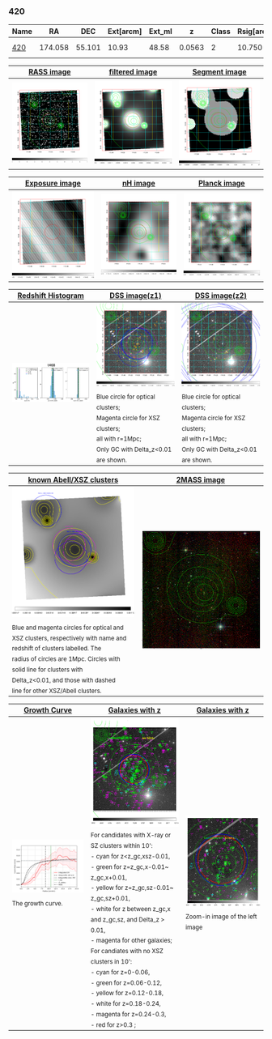<div STYLE="page-break-after: always;"></div>

### 420

|Name          |RA          |DEC      | Ext[arcm] | Ext_ml | z    | Class| Rsig[arcmin] | CRsig[c/s] | CR500[c/s] | R500[Mpc] |L500[erg/s]|F500[erg/s/cm^2]| M500[Msun]|Tx[keV]|beta|GC(XSZ,Delta_z<0.01)| GC(OPT,Delta_z<0.01)|GC|alias|
|--------------|------------|------------|---|---|-----------|--------|------|------|----|----|----|----|----|----|----|----|----|----|---|
|[420](script/420.md)     | 174.058       | 55.101       | 10.93    | 48.58   | 0.0563 | 2   | 10.750 |0.083 |0.080 |0.578 |1.060e+43 |1.402e-12 |5.804e+13 |1.557 |1.252 |L03, |Wen, |L03, A, |t468|

|[RASS image](../image/420/420_img.pdf)|[filtered image](../image/420/420_fil.pdf)|[Segment image](../image/420/420_seg.pdf)|
|-------------------|--------------------|-------------------|
| <img src="../image/420/420_img.png" width="300">  | <img src="../image/420/420_fil.png" width="300">   | <img src="../image/420/420_seg.png" width="300">  |

|[Exposure image](../image/420/420_mex.pdf)| [nH image](../image/420/420_nh.pdf)| [Planck image](../image/420/420_p.pdf)|
|-------------------|--------------------|-------------------|
|<img src="../image/420/420_mex.png" width="300">   | <img src="../image/420/420_nh.png" width="300">    | <img src="../image/420/420_p.png" width="300"> |

|[Redshift Histogram](../image/420/420_zg.pdf) | [DSS image(z1)](../image/420/420_dss_z1.pdf)      |  [DSS image(z2)](../image/420/420_dss_z2.pdf)    |
|-------------------|--------------------|-------------------|
|<img src="../image/420/420_zg.png" width="300"> |<img src="../image/420/420_dss_z1.png" width="300"> <sub><br>Blue circle for optical clusters; <br>Magenta circle for XSZ clusters; <br>all with r=1Mpc; <br>Only GC with Delta_z<0.01 are shown. </sub>| <img src="../image/420/420_dss_z2.png" width="300"><sub><br>Blue circle for optical clusters; <br>Magenta circle for XSZ clusters; <br>all with r=1Mpc; <br>Only GC with Delta_z<0.01 are shown. </sub> |

|[known Abell/XSZ clusters](../image/420/420_m.pdf) | [2MASS image](../image/420/420_2mass.pdf)      |
|-------------------|-------------------|
|<img src=../image/420/420_m.png width="300"> <sub><br>Blue and magenta circles for optical and <br>XSZ clusters, respectively with name and <br>redshift of clusters labelled. The <br>radius of circles are 1Mpc. Circles with <br>solid line for clusters with <br>Delta_z<0.01, and those with dashed <br>line for other XSZ/Abell clusters.        </sub>|<img src="../image/420/420_2mass.png" width="300">  |

|[Growth Curve](../image/420/420_gca_all.png) |[Galaxies with z](../image/420/420_opt_ned.pdf) |[Galaxies with z](../image/420/420_opt_ned_zoom.pdf) |
|-------------------|-------------------|-------------------|
| <img src="../image/420/420_gca_all.png" width="300"> <sub><br>The growth curve.</sub>| <img src=../image/420/420_opt_ned.png width="300"> <br><sub> For candidates with X-ray or SZ clusters within 10': <br> - cyan for z<z_gc,xsz-0.01, <br> - green for z=z_gc,x-0.01~ z_gc,x+0.01, <br> - yellow for z=z_gc,sz-0.01~ z_gc,sz+0.01, <br> - white for z between z_gc,x and z_gc,sz, and Delta_z > 0.01, <br> - magenta for other galaxies; <br>For candiates with no XSZ clusters in 10': <br> - cyan for z=0-0.06, <br> - green for z=0.06-0.12, <br> - yellow for z=0.12-0.18, <br> - white for z=0.18-0.24, <br> - magenta for z=0.24-0.3, <br> - red for z>0.3 ;  </sub>|<img src=../image/420/420_opt_ned_zoom.png width="300">  <br><sub> Zoom-in image of the left image</sub>|




